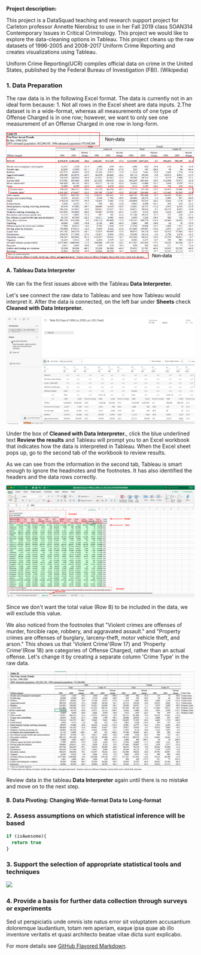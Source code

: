 
**Project description:** 

This project is a DataSquad teaching and research support project for Carleton professor Annette Nierobisz to use in her Fall 2019 class SOAN314 Contemporary Issues in Critical Criminology. This project we would like to explore the data-cleaning options in Tableau. This project cleans up the raw datasets of 1996-2005 and 2008-2017 Uniform Crime Reporting and creates visualizations using Tableau. 

Uniform Crime Reporting(UCR) compiles official data on crime in the United States, published by the Federal Bureau of Investigation (FBI). (Wikipedia)

### 1. Data Preparation

The raw data is in the following Excel format. The data is currently not in an ideal form because: 1. Not all rows in the Excel sheet are data inputs. 2.The dataset is in a wide-format, whereas all measurements of one type of Offense Charged is in one row; however, we want to only see one measurement of an Offense Charged in one row in long-form. 

<img src="images/Excel Raw Data.png?raw=true"/>

#### A. Tableau Data Interpreter 
We can fix the first issues above with the Tableau **Data Interpreter.**

Let's see connect the raw data to Tableau and see how Tableau would interpret it. After the data is connected, on the left bar under **Sheets** check **Cleaned with Data Interpreter.**

<insert data interpreter gif>
<img src="images/data interpreter.gif?raw=true"/>

Under the box of **Cleaned with Data Interpreter.**, click the blue underlined text **Review the results** and Tableau will prompt you to an Excel workbook that indicates how the data is interpreted in Tableau. When the Excel sheet pops up, go to the second tab of the workbook to review results. 

As we can see from the information in the second tab, Tableau is smart enough to ignore the headnotes and the footnotes. It has also identified the headers and the data rows correctly. 

<insert Tableau generated Excel screenshot>
<img src="images/Tableau Generated Excel.png?raw=true"/>
 
Since we don't want the total value (Row 8) to be included in the data, we will exclude this value. 

We also noticed from the footnotes that "Violent crimes are offenses of murder, forcible rape, robbery, and aggravated assault." and "Property crimes are offenses of burglary, larceny-theft, motor vehicle theft, and arson." This shows us that 'Violent Crime'(Row 17) and 'Property Crime'(Row 18) are categories of Offense Charged, rather than an actual offense. Let's change it by creating a separate column 'Crime Type' in the raw data. 

<insert clean Excel sheet data>
<img src="images/Cleaned Excel Sheet.png?raw=true"/>

Review data in the tableau **Data Interpreter** again until there is no mistake and move on to the next step. 

#### B. Data Pivoting: Changing Wide-format Data to Long-format



### 2. Assess assumptions on which statistical inference will be based


```javascript
if (isAwesome){
  return true
}
```

### 3. Support the selection of appropriate statistical tools and techniques

<img src="images/dummy_thumbnail.jpg?raw=true"/>

### 4. Provide a basis for further data collection through surveys or experiments

Sed ut perspiciatis unde omnis iste natus error sit voluptatem accusantium doloremque laudantium, totam rem aperiam, eaque ipsa quae ab illo inventore veritatis et quasi architecto beatae vitae dicta sunt explicabo. 

For more details see [GitHub Flavored Markdown](https://guides.github.com/features/mastering-markdown/).
